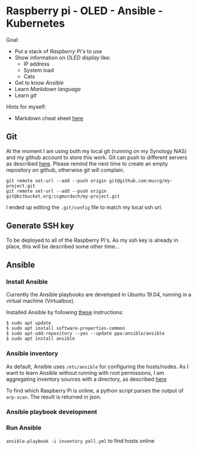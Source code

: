 # Raspberry pi - OLED - Ansible - Kubernetes


Goal:
- Put a stack of *Raspberry Pi's* to use
- Show information on *OLED display* like:
  - IP address
  - System load
  - Cats
- Get to know *Ansible*
- Learn *Markdown language*
- Learn *git*

Hints for myself:
- Markdown cheat sheet [here](https://github.com/adam-p/markdown-here/wiki/Markdown-Cheatsheet)


## Git 
At the moment I am using both my local git (running on my Synology NAS) and
my github account to store this work. Git can push to different servers as
described [here](https://gist.github.com/rvl/c3f156e117e22a25f242). Please 
remind the next time to create an empty repository on github, otherwise git
will complain.

```
git remote set-url --add --push origin git@github.com:muccg/my-project.git
git remote set-url --add --push origin git@bitbucket.org:ccgmurdoch/my-project.git
```

I ended up editing the `.git/config` file to match my local ssh url.


## Generate SSH key
To be deployed to all of the Raspberry Pi's. As my ssh key is already in place,
this will be described some other time...


## Ansible


### Install Ansible
Currently the Ansible playbooks are developed in Ubuntu 19.04, running in a 
virtual machine (Virtualbox). 

Installed Ansible by following [these](https://docs.ansible.com/ansible/latest/installation_guide/intro_installation.html#latest-releases-via-apt-ubuntu) instructions:

```
$ sudo apt update
$ sudo apt install software-properties-common
$ sudo apt-add-repository --yes --update ppa:ansible/ansible
$ sudo apt install ansible
```


### Ansible inventory
As default, Ansible uses `/etc/ansible` for configuring the hosts/nodes. As I
want to learn Ansible without running with root permissions, I am aggregating
inventory sources with a directory, as described [here](https://docs.ansible.com/ansible/latest/user_guide/intro_inventory.html#using-multiple-inventory-sources)

To find which Raspberry Pi is online, a python script parses the output of
`arp-scan`. The result is returned in json. 


### Ansible playbook development


### Run Ansible
`ansible-playbook -i inventory poll.yml` to find hosts online




